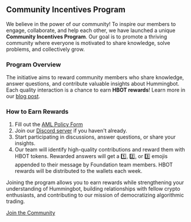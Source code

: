 ## Community Incentives Program

We believe in the power of our community! To inspire our members to engage, collaborate, and help each other, we have launched a unique **Community Incentives Program**. Our goal is to promote a thriving community where everyone is motivated to share knowledge, solve problems, and collectively grow.

### Program Overview

The initiative aims to reward community members who share knowledge, answer questions, and contribute valuable insights about Hummingbot. Each quality interaction is a chance to earn **HBOT rewards**! Learn more in our [blog post](https://blog.hummingbot.org/community-incentives-update/).

### How to Earn Rewards

1. Fill out the [AML Policy Form](https://forms.gle/UMYYsiZYgTwqaSts6?ref=blog.hummingbot.org)
2. Join our [Discord server](https://discord.gg/hummingbot) if you haven't already.
3. Start participating in discussions, answer questions, or share your insights.
4. Our team will identify high-quality contributions and reward them with HBOT tokens. Rewarded answers will get a 1️⃣, 2️⃣, or 3️⃣ emojis appended to their message by Foundation team members. HBOT rewards will be distributed to the wallets each week.

Joining the program allows you to earn rewards while strengthening your understanding of Hummingbot, building relationships with fellow crypto enthusiasts, and contributing to our mission of democratizing algorithmic trading.

[Join the Community](https://discord.gg/hummingbot)